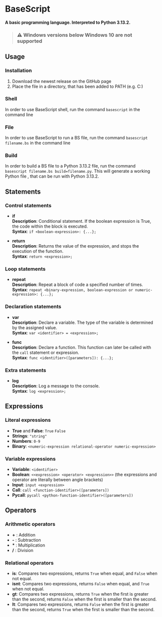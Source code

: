 # BaseScript
**A basic programming language. Interpreted to Python 3.13.2.**

> ### ⚠️ Windows versions below Windows 10 are not supported
## Usage
### Installation
1. Download the newest release on the GitHub page
2. Place the file in a directory, that has been added to PATH (e.g. C:\)
### Shell
In order to use BaseScript shell, run the command ``basescript`` in the command line
### File
In order to use BaseScript to run a BS file, run the command ``basescript filename.bs`` in the command line
### Build
In order to build a BS file to a Python 3.13.2 file, run the command ``basescript filename.bs build=filename.py``. This will generate a working Python file , that can be run with Python 3.13.2.

## Statements
### Control statements
 - **if**  
 **Description**: Conditional statement. If the boolean expression is True, the code within the block is executed.  
 **Syntax**: `if <boolean-expression>: {...};`  

 - **return**  
 **Description**: Returns the value of the expression, and stops the execution of the function.  
 **Syntax**: `return <expression>;`  

### Loop statements
 - **repeat**  
 **Description**: Repeat a block of code a specified number of times.  
 **Syntax**: `repeat <binary-expression, boolean-expression or numeric-expression>: {...};`  

### Declaration statements
 - **var**  
 **Description**: Declare a variable. The type of the variable is determined by the assigned value.  
 **Syntax**: `var <identifier> = <expression>;`  

 - **func**  
 **Description**: Declare a function. This function can later be called with the `call` statement or expression.  
 **Syntax**: `func <identifier>([parameters]): {...};`  

### Extra statements
 - **log**  
 **Description**: Log a message to the console.  
 **Syntax**: `log <expression>;`  

## Expressions
### Literal expressions
 - **True** and **False**: `True` `False`
 - **Strings**: `"string"`
 - **Numbers**: `0-9`
 - **Binary**: `<numeric-expression relational-operator numeric-expression>`
### Variable expressions
 - **Variable**: `<identifier>`
 - **Boolean**: `<<expression> <operator> <expression>>` (the expressions and operator are literally between angle brackets)
 - **Input**: `input <expression>`
 - **Call**: `call <function-identifier>([parameters])`
 - **Pycall**: `pycall <python-function-identifier>([parameters])`

## Operators
### Arithmetic operators
 - **+** : Addition
 - **-** : Subtraction
 - **\*** : Multiplication
 - **/** : Division
### Relational operators
 - **is**: Compares two expressions, returns `True` when equal, and `False` when not equal.
 - **isnt**: Compares two expressions, returns `False` when equal, and `True` when not equal.
 - **gt**: Compares two expressions, returns `True` when the first is greater than the second, returns `False` when the first is smaller than the second.
 - **lt**: Compares two expressions, returns `False` when the first is greater than the second, returns `True` when the first is smaller than the second.
